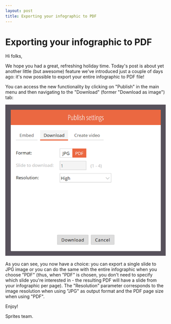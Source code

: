 ```yaml
---
layout: post
title: Exporting your infographic to PDF
---
```


# Exporting your infographic to PDF

Hi folks,

We hope you had a great, refreshing holiday time. Today's post is about yet another little (but awesome) feature we've introduced just a couple of days ago: it's now possible to export your entire infographic to PDF file! 

You can access the new functionality by clicking on "Publish" in the main menu and then navigating to the "Download" (former "Download as image") tab:

![Download as PDF](/assets/img/posts/download-pdf.png "Download as PDF")

As you can see, you now have a choice: you can export a single slide to JPG image or you can do the same with the entire infographic when you choose "PDF" (thus, when "PDF" is chosen, you don't need to specify which slide you're interested in - the resulting PDF will have a slide from your infographic per page). The "Resolution" parameter corresponds to the image resolution when using "JPG" as output format and the PDF page size when using "PDF".

Enjoy!

Sprites team.
